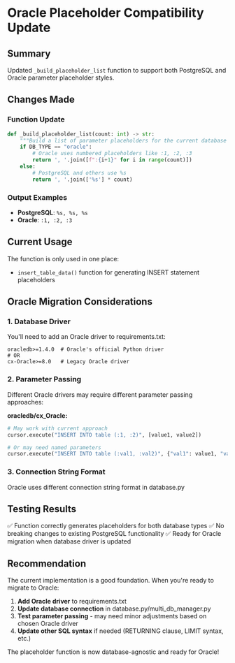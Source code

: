 # Oracle Placeholder Compatibility Update

## Summary
Updated `_build_placeholder_list` function to support both PostgreSQL and Oracle parameter placeholder styles.

## Changes Made

### Function Update
```python
def _build_placeholder_list(count: int) -> str:
    """Build a list of parameter placeholders for the current database type."""
    if DB_TYPE == "oracle":
        # Oracle uses numbered placeholders like :1, :2, :3
        return ', '.join([f":{i+1}" for i in range(count)])
    else:
        # PostgreSQL and others use %s
        return ', '.join(['%s'] * count)
```

### Output Examples
- **PostgreSQL**: `%s, %s, %s` 
- **Oracle**: `:1, :2, :3`

## Current Usage
The function is only used in one place:
- `insert_table_data()` function for generating INSERT statement placeholders

## Oracle Migration Considerations

### 1. Database Driver
You'll need to add an Oracle driver to requirements.txt:
```
oracledb>=1.4.0  # Oracle's official Python driver
# OR
cx-Oracle>=8.0   # Legacy Oracle driver
```

### 2. Parameter Passing
Different Oracle drivers may require different parameter passing approaches:

**oracledb/cx_Oracle:**
```python
# May work with current approach
cursor.execute("INSERT INTO table (:1, :2)", [value1, value2])

# Or may need named parameters
cursor.execute("INSERT INTO table (:val1, :val2)", {"val1": value1, "val2": value2})
```

### 3. Connection String Format
Oracle uses different connection string format in database.py

## Testing Results
✅ Function correctly generates placeholders for both database types
✅ No breaking changes to existing PostgreSQL functionality
✅ Ready for Oracle migration when database driver is updated

## Recommendation
The current implementation is a good foundation. When you're ready to migrate to Oracle:

1. **Add Oracle driver** to requirements.txt
2. **Update database connection** in database.py/multi_db_manager.py
3. **Test parameter passing** - may need minor adjustments based on chosen Oracle driver
4. **Update other SQL syntax** if needed (RETURNING clause, LIMIT syntax, etc.)

The placeholder function is now database-agnostic and ready for Oracle!
